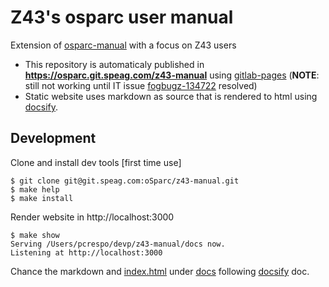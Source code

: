 # Z43's osparc user manual 

Extension of [osparc-manual] with a focus on Z43 users

- This repository is automaticaly published in **https://osparc.git.speag.com/z43-manual** using [gitlab-pages] (**NOTE**: still not working until IT issue [fogbugz-134722](https://z43.manuscript.com/f/cases/134722/) resolved)
- Static website uses markdown as source that is rendered to html using [docsify](https://docsify.js.org/).

## Development

Clone and install dev tools [first time use]

```console
$ git clone git@git.speag.com:oSparc/z43-manual.git 
$ make help
$ make install
```

Render website in http://localhost:3000
```console
$ make show
Serving /Users/pcrespo/devp/z43-manual/docs now.
Listening at http://localhost:3000
```

Chance the markdown and [index.html](docs/index.html) under [docs](./docs) following [docsify] doc.

<!-- Links below this line!-->
[gitlab-pages]:https://docs.gitlab.com/ee/user/project/pages/index.html
[osparc-manual]:https://github.com/ITISFoundation/osparc-manual\
[docsify]:https://docsify.js.org/